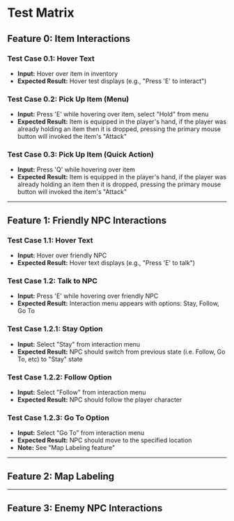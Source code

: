# Test Matrix

## Feature 0: Item Interactions

### Test Case 0.1: Hover Text
- **Input:** Hover over item in inventory
- **Expected Result:** Hover test displays (e.g., "Press 'E' to interact")

### Test Case 0.2: Pick Up Item (Menu)
- **Input:** Press 'E' while hovering over item, select "Hold" from menu
- **Expected Result:** Item is equipped in the player's hand, if the player was already holding an item then it is dropped, pressing the primary mouse button will invoked the item's "Attack"

### Test Case 0.3: Pick Up Item (Quick Action)
- **Input:** Press 'Q' while hovering over item
- **Expected Result:** Item is equipped in the player's hand, if the player was already holding an item then it is dropped, pressing the primary mouse button will invoked the item's "Attack"

---

## Feature 1: Friendly NPC Interactions

### Test Case 1.1: Hover Text
- **Input:** Hover over friendly NPC
- **Expected Result:** Hover text displays (e.g., "Press 'E' to talk")

### Test Case 1.2: Talk to NPC
- **Input:** Press 'E' while hovering over friendly NPC
- **Expected Result:** Interaction menu appears with options: Stay, Follow, Go To

### Test Case 1.2.1: Stay Option
- **Input:** Select "Stay" from interaction menu
- **Expected Result:** NPC should switch from previous state (i.e. Follow, Go To, etc) to "Stay" state

### Test Case 1.2.2: Follow Option
- **Input:** Select "Follow" from interaction menu
- **Expected Result:** NPC should follow the player character

### Test Case 1.2.3: Go To Option
- **Input:** Select "Go To" from interaction menu
- **Expected Result:** NPC should move to the specified location
- **Note:** See "Map Labeling feature"

---

## Feature 2: Map Labeling

---

## Feature 3: Enemy NPC Interactions

